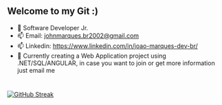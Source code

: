 ## Welcome to my Git :)
 <div>
 
 - 🌱 Software Developer Jr. 
- 📫 Email: johnmarques.br2002@gmail.com
- 📫 Linkedin: https://www.linkedin.com/in/joao-marques-dev-br/
- 🚀 Currently creating a Web Application project using .NET/SQL/ANGULAR, in case you want to join or get more information just email me
 
 ##
 
   #
[![GitHub Streak](https://streak-stats.demolab.com?user=JoaoMarquesBR&theme=blueberry-duo&hide_border=true&card_width=780&background=45%2C101939%2C1B1A2058&ring=69EBD0E8&currStreakNum=FFFFFF&dates=FFFFFFA5)](https://git.io/streak-stats)
